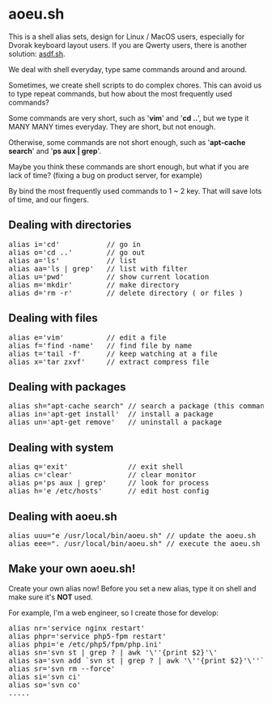 <h1>aoeu.sh</h1>

<p>This is a shell alias sets, design for Linux / MacOS users, especially for Dvorak keyboard layout users. If you are Qwerty users, there is another solution: <a href="github.com/shenjia/asdf.sh">asdf.sh</a>.</p>

<p>We deal with shell everyday, type same commands around and around. </p>

<p>Sometimes, we create shell scripts to do complex chores. This can avoid us to type repeat commands, but how about the most frequently used commands?</p>

<p>Some commands are very short, such as '<strong>vim</strong>' and '<strong>cd ..</strong>', but we type it MANY MANY times everyday. They are short, but not enough.</p>

<p>Otherwise, some commands are not short enough, such as '<strong>apt-cache search</strong>' and '<strong>ps aux | grep</strong>'.</p>

<p>Maybe you think these commands are short enough, but what if you are lack of time? (fixing a bug on product server, for example)

<p>By bind the most frequently used commands to 1 ~ 2 key. That will save lots of time, and our fingers.</p>

<h2>Dealing with directories</h2>

<pre>
alias i='cd'           // go in
alias o='cd ..'        // go out
alias a='ls'           // list
alias aa='ls | grep'   // list with filter
alias u='pwd'          // show current location
alias m='mkdir'        // make directory
alias d='rm -r'        // delete directory ( or files )
</pre>

<h2>Dealing with files</h2>

<pre>
alias e='vim'          // edit a file
alias f='find -name'   // find file by name
alias t='tail -f'      // keep watching at a file
alias x='tar zxvf'     // extract compress file
</pre>

<h2>Dealing with packages</h2>

<pre>
alias sh="apt-cache search" // search a package (this command is for Ubuntu version, use the "ports search" for MacOS, "yum search" for Centos, )
alias in='apt-get install'  // install a package
alias un='apt-get remove'   // uninstall a package
</pre>

<h2>Dealing with system</h2>

<pre>
alias q='exit'              // exit shell
alias c='clear'             // clear monitor
alias p='ps aux | grep'     // look for process
alias h='e /etc/hosts'      // edit host config
</pre>

<h2>Dealing with aoeu.sh</h2>

<pre>
alias uuu="e /usr/local/bin/aoeu.sh" // update the aoeu.sh
alias eee=". /usr/local/bin/aoeu.sh" // execute the aoeu.sh
</pre>

<h2>Make your own aoeu.sh!</h2>

<p>Create your own alias now! Before you set a new alias, type it on shell and make sure it's <strong>NOT</strong> used. </p>

<p>For example, I'm a web engineer, so I create those for develop:

<pre>
alias nr='service nginx restart'
alias phpr='service php5-fpm restart'
alias phpi='e /etc/php5/fpm/php.ini'
alias sn='svn st | grep ? | awk '\''{print $2}'\'             
alias sa='svn add `svn st | grep ? | awk '\''{print $2}'\''`' 
alias sr='svn rm --force'                                     
alias si='svn ci'                                             
alias so='svn co'                   
.....                          
</pre>

